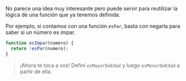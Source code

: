No parece una idea muy interesante pero puede servir para reutilizar la lógica de una función que ya tenemos definida.

Por ejemplo, si contamos con una función `esPar`, basta con negarla para saber si un número es impar.
 
```javascript
function esImpar(numero) {
  return !esPar(numero);
}
```

> ¡Ahora te toca a vos! Definí `esMayorDeEdad` y luego `esMenorDeEdad` a partir de ella.
